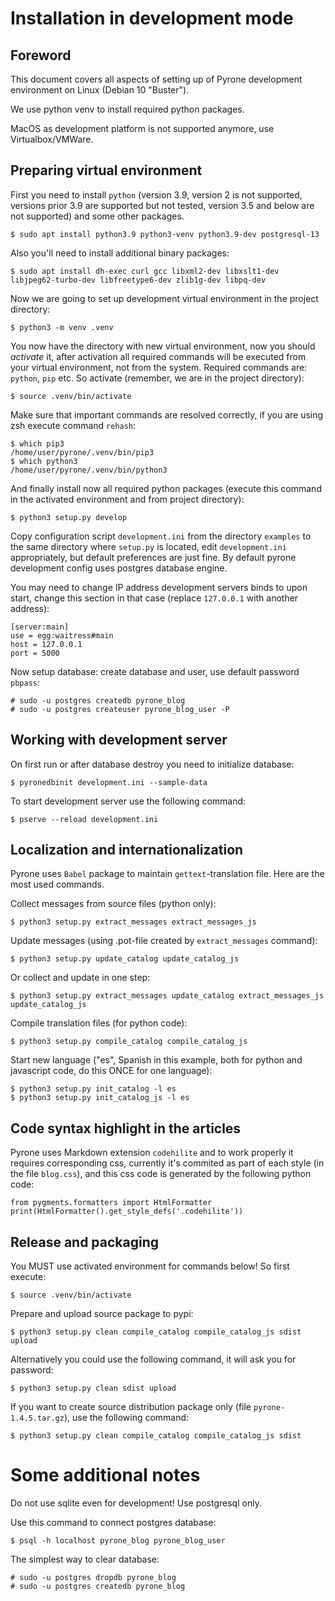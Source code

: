 # Installation in development mode


## Foreword


This document covers all aspects of setting up of Pyrone development environment on Linux
(Debian 10 "Buster").

We use python venv to install required python packages.

MacOS as development platform is not supported anymore, use Virtualbox/VMWare.


## Preparing virtual environment


First you need to install `python` (version 3.9, version 2 is not supported, versions prior 3.9
are supported but not tested, version 3.5 and below are not supported) and some other packages.

    $ sudo apt install python3.9 python3-venv python3.9-dev postgresql-13

Also you'll need to install additional binary packages:

    $ sudo apt install dh-exec curl gcc libxml2-dev libxslt1-dev libjpeg62-turbo-dev libfreetype6-dev zlib1g-dev libpq-dev
    
Now we are going to set up development virtual environment in the project directory:

    $ python3 -m venv .venv

You now have the directory with new virtual environment, now you should *activate* it, after 
activation all required commands will be executed from your virtual environment, not from the
system. Required commands are: `python`, `pip`  etc. So activate (remember,
we are in the project directory):

    $ source .venv/bin/activate

Make sure that important commands are resolved correctly, if you are using zsh 
execute command `rehash`:

    $ which pip3
    /home/user/pyrone/.venv/bin/pip3
    $ which python3
    /home/user/pyrone/.venv/bin/python3

And finally install now all required python packages (execute this command in the activated 
environment and from project directory):

    $ python3 setup.py develop

Copy configuration script `development.ini` from the directory `examples` to the same directory 
where `setup.py` is located, edit `development.ini` appropriately, but default preferences are 
just fine. By default pyrone development config uses postgres database engine. 

You may need to change IP address development servers binds to upon start, change this section
in that case (replace `127.0.0.1` with another address):

    [server:main]
    use = egg:waitress#main
    host = 127.0.0.1
    port = 5000

Now setup database: create database and user, use default password `pbpass`:

    # sudo -u postgres createdb pyrone_blog
    # sudo -u postgres createuser pyrone_blog_user -P


## Working with development server

On first run or after database destroy you need to initialize database:

    $ pyronedbinit development.ini --sample-data

To start development server use the following command:

    $ pserve --reload development.ini


## Localization and internationalization

Pyrone uses `Babel` package to maintain `gettext`-translation file. Here are the most used
commands.

Collect messages from source files (python only):

    $ python3 setup.py extract_messages extract_messages_js

Update messages (using .pot-file created by `extract_messages` command):

    $ python3 setup.py update_catalog update_catalog_js

Or collect and update in one step:

    $ python3 setup.py extract_messages update_catalog extract_messages_js update_catalog_js

Compile translation files (for python code):

    $ python3 setup.py compile_catalog compile_catalog_js

Start new language ("es", Spanish in this example, both for python and javascript code, do this ONCE for one language):

    $ python3 setup.py init_catalog -l es
    $ python3 setup.py init_catalog_js -l es


## Code syntax highlight in the articles

Pyrone uses Markdown extension `codehilite` and to work properly it requires corresponding
css, currently it's commited as part of each style (in the file `blog.css`), and this css code
is generated by the following python code:

    from pygments.formatters import HtmlFormatter
    print(HtmlFormatter().get_style_defs('.codehilite'))


## Release and packaging

You MUST use activated environment for commands below! So first execute:

    $ source .venv/bin/activate

Prepare and upload source package to pypi:

    $ python3 setup.py clean compile_catalog compile_catalog_js sdist upload

Alternatively you could use the following command, it will ask you for password:

    $ python3 setup.py clean sdist upload

If you want to create source distribution package only (file `pyrone-1.4.5.tar.gz`), use 
the following command:

    $ python3 setup.py clean compile_catalog compile_catalog_js sdist


# Some additional notes

Do not use sqlite even for development! Use postgresql only.

Use this command to connect postgres database:

    $ psql -h localhost pyrone_blog pyrone_blog_user

The simplest way to clear database:

    # sudo -u postgres dropdb pyrone_blog
    # sudo -u postgres createdb pyrone_blog